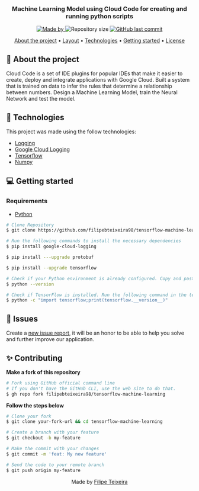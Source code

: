 <h3 align="center">
  Machine Learning Model using Cloud Code for creating and running python scripts
</h3>

<p align="center">
  <a href="https://www.linkedin.com/in/filipebteixeira98/">
    <img alt="Made by" src="https://img.shields.io/badge/made%20by-Filipe%20Teixeira-%1333CC95" />
  </a>
  <img alt="Repository size" src="https://img.shields.io/github/repo-size/filipebteixeira98/tensorflow-machine-learning?color=%1333CC95" />
  <a href="https://github.com/filipebteixeira98/tensorflow-machine-learning/commits/master">
    <img alt="GitHub last commit" src="https://img.shields.io/github/last-commit/filipebteixeira98/tensorflow-machine-learning?color=%1333CC95" />
  </a>
</p>

<p align="center">
  <a href="#-about-the-project">About the project</a> •
  <a href="#-layout">Layout</a> •
  <a href="#-technologies">Technologies</a> •
  <a href="#-getting-started">Getting started</a> •
  <a href="#-license">License</a>
</p>

## 📎 About the project

Cloud Code is a set of IDE plugins for popular IDEs that make it easier to create, deploy and integrate applications with Google Cloud. Built a system that is trained on data to infer the rules that determine a relationship between numbers. Design a Machine Learning Model, train the Neural Network and test the model.

## 🚀 Technologies

This project was made using the follow technologies:

- [Logging](https://docs.python.org/3/library/logging.html)
- [Google Cloud Logging](https://cloud.google.com/logging/docs)
- [Tensorflow](https://www.tensorflow.org/?hl=pt-br)
- [Numpy](https://numpy.org/)

## 💻 Getting started

### Requirements

- [Python](https://www.python.org/downloads/)

```bash
# Clone Repository
$ git clone https://github.com/filipebteixeira98/tensorflow-machine-learning.git
```

```bash
# Run the following commands to install the necessary dependencies
$ pip install google-cloud-logging

$ pip install ---upgrade protobuf

$ pip install --upgrade tensorflow

# Check if your Python environment is already configured. Copy and paste the following command in the terminal
$ python --version

# Check if TensorFlow is installed. Run the following command in the terminal:
$ python -c "import tensorflow;print(tensorflow.__version__)"
```

## 📢 Issues

Create a <a href="https://github.com/filipebteixeira98/tensorflow-machine-learning/issues">new issue report</a>, it will be an honor to be able to help you solve and further improve our application.

## ✨ Contributing

**Make a fork of this repository**

```bash
# Fork using GitHub official command line
# If you don't have the GitHub CLI, use the web site to do that.
$ gh repo fork filipebteixeira98/tensorflow-machine-learning
```

**Follow the steps below**

```bash
# Clone your fork
$ git clone your-fork-url && cd tensorflow-machine-learning

# Create a branch with your feature
$ git checkout -b my-feature

# Make the commit with your changes
$ git commit -m 'feat: My new feature'

# Send the code to your remote branch
$ git push origin my-feature
```

<p align="center">
  Made by <a href="https://www.linkedin.com/in/filipebteixeira98/">Filipe Teixeira</a>
</p>
